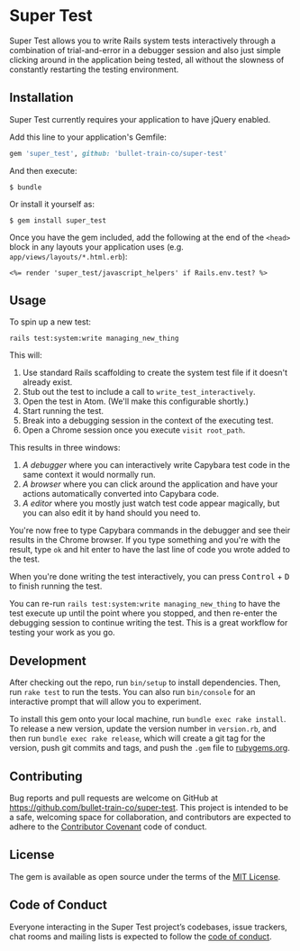 # Super Test

Super Test allows you to write Rails system tests interactively through a combination of trial-and-error in a debugger session and also just simple clicking around in the application being tested, all without the slowness of constantly restarting the testing environment.

## Installation

Super Test currently requires your application to have jQuery enabled.

Add this line to your application's Gemfile:

```ruby
gem 'super_test', github: 'bullet-train-co/super-test'
```

And then execute:

    $ bundle

Or install it yourself as:

    $ gem install super_test

Once you have the gem included, add the following at the end of the `<head>` block in any layouts your application uses (e.g. `app/views/layouts/*.html.erb`):

```
<%= render 'super_test/javascript_helpers' if Rails.env.test? %>
```

## Usage

To spin up a new test:

```
rails test:system:write managing_new_thing
```

This will:

 1. Use standard Rails scaffolding to create the system test file if it doesn't already exist.
 2. Stub out the test to include a call to `write_test_interactively`.
 3. Open the test in Atom. (We'll make this configurable shortly.)
 4. Start running the test.
 5. Break into a debugging session in the context of the executing test.
 6. Open a Chrome session once you execute `visit root_path`.
 
This results in three windows:

 1. *A debugger* where you can interactively write Capybara test code in the same context it would normally run.
 2. *A browser* where you can click around the application and have your actions automatically converted into Capybara code.
 3. *A editor* where you mostly just watch test code appear magically, but you can also edit it by hand should you need to.

You're now free to type Capybara commands in the debugger and see their results in the Chrome browser. If you type something and you're with the result, type `ok` and hit enter to have the last line of code you wrote added to the test.

When you're done writing the test interactively, you can press <kbd>Control</kbd> + <kbd>D</kbd> to finish running the test.
    
You can re-run `rails test:system:write managing_new_thing` to have the test execute up until the point where you stopped, and then re-enter the debugging session to continue writing the test. This is a great workflow for testing your work as you go.

## Development

After checking out the repo, run `bin/setup` to install dependencies. Then, run `rake test` to run the tests. You can also run `bin/console` for an interactive prompt that will allow you to experiment.

To install this gem onto your local machine, run `bundle exec rake install`. To release a new version, update the version number in `version.rb`, and then run `bundle exec rake release`, which will create a git tag for the version, push git commits and tags, and push the `.gem` file to [rubygems.org](https://rubygems.org).

## Contributing

Bug reports and pull requests are welcome on GitHub at https://github.com/bullet-train-co/super-test. This project is intended to be a safe, welcoming space for collaboration, and contributors are expected to adhere to the [Contributor Covenant](http://contributor-covenant.org) code of conduct.

## License

The gem is available as open source under the terms of the [MIT License](https://opensource.org/licenses/MIT).

## Code of Conduct

Everyone interacting in the Super Test project’s codebases, issue trackers, chat rooms and mailing lists is expected to follow the [code of conduct](https://github.com/bullet-train-co/super-test/blob/master/CODE_OF_CONDUCT.md).
